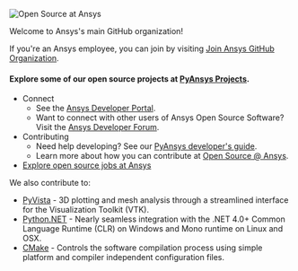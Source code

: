 ![Open Source at Ansys](https://github.com/ansys/.github/blob/main/images/ansys-logo.png)

Welcome to Ansys's main GitHub organization!

If you're an Ansys employee, you can join by visiting [Join Ansys GitHub Organization](https://github.com/orgs/ansys/sso).

#### Explore some of our open source projects at [PyAnsys Projects](https://docs.pyansys.com/).

* Connect
    * See the [Ansys Developer Portal](https://developer.ansys.com/).
    * Want to connect with other users of Ansys Open Source Software? Visit the [Ansys Developer Forum](https://discuss.ansys.com/).
* Contributing
    * Need help developing? See our [PyAnsys developer's guide](https://dev.docs.pyansys.com/).
    * Learn more about how you can contribute at [Open Source @ Ansys](https://developer.ansys.com/SCA).
* [Explore open source jobs at Ansys](https://careers.ansys.com/search/?searchby=location&createNewAlert=false&q=open+source)

We also contribute to:
- [PyVista](https://docs.pyvista.org/) - 3D plotting and mesh analysis through a streamlined interface for the Visualization Toolkit (VTK).
- [Python.NET](http://pythonnet.github.io/) - Nearly seamless integration with the .NET 4.0+ Common Language Runtime (CLR) on Windows and Mono runtime on Linux and OSX.
- [CMake](https://cmake.org/) - Controls the software compilation process using simple platform and compiler independent configuration files.
